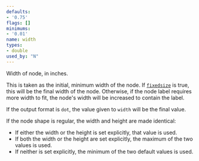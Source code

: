 ```yaml
---
defaults:
- '0.75'
flags: []
minimums:
- '0.01'
name: width
types:
- double
used_by: "N"
---
```

Width of node, in inches.

This is taken as the initial, minimum width of the node. If
[`fixedsize`](#d:fixedsize) is true, this will be the final width of the
node. Otherwise, if the node label requires more width to fit, the node's
width will be increased to contain the label.

If the output format is `dot`, the value given to `width` will be the final
value.

If the node shape is regular, the width and height are made identical:

* If either the width or the height is set explicitly, that value is used.
* If both the width or the height are set explicitly, the maximum of the two values is used.
* If neither is set explicitly, the minimum of the two default values is used.
